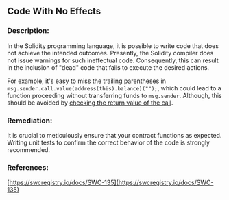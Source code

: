 ## Code With No Effects

### Description:
In the Solidity programming language, it is possible to write code that does not achieve the intended outcomes. Presently, the Solidity compiler does not issue warnings for such ineffectual code. Consequently, this can result in the inclusion of "dead" code that fails to execute the desired actions.

For example, it's easy to miss the trailing parentheses in `msg.sender.call.value(address(this).balance)("");`, which could lead to a function proceeding without transferring funds to `msg.sender`. Although, this should be avoided by [checking the return value of the call](https://swcregistry.io/docs/SWC-104).

### Remediation:
It is crucial to meticulously ensure that your contract functions as expected. Writing unit tests to confirm the correct behavior of the code is strongly recommended.

### References:
[https://swcregistry.io/docs/SWC-135](https://swcregistry.io/docs/SWC-135)